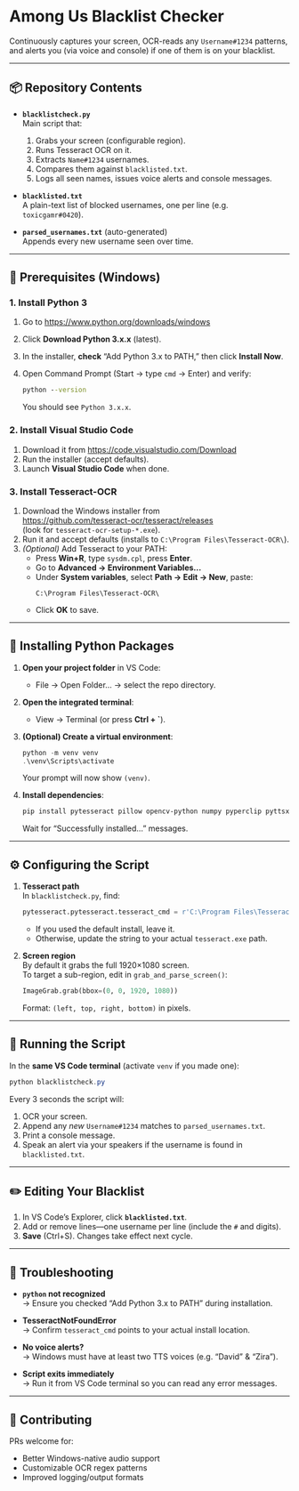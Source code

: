 # Among Us Blacklist Checker

Continuously captures your screen, OCR-reads any `Username#1234` patterns, and alerts you (via voice and console) if one of them is on your blacklist.

---

## 📦 Repository Contents

- **`blacklistcheck.py`**  
  Main script that:  
  1. Grabs your screen (configurable region).  
  2. Runs Tesseract OCR on it.  
  3. Extracts `Name#1234` usernames.  
  4. Compares them against `blacklisted.txt`.  
  5. Logs all seen names, issues voice alerts and console messages.

- **`blacklisted.txt`**  
  A plain-text list of blocked usernames, one per line (e.g. `toxicgamr#0420`).

- **`parsed_usernames.txt`** (auto-generated)  
  Appends every new username seen over time.

---

## 🔧 Prerequisites (Windows)

### 1. Install Python 3

1. Go to https://www.python.org/downloads/windows  
2. Click **Download Python 3.x.x** (latest).  
3. In the installer, **check** “Add Python 3.x to PATH,” then click **Install Now**.  
4. Open Command Prompt (Start → type `cmd` → Enter) and verify:

    ```bat
    python --version
    ```

    You should see `Python 3.x.x`.

### 2. Install Visual Studio Code

1. Download it from https://code.visualstudio.com/Download  
2. Run the installer (accept defaults).  
3. Launch **Visual Studio Code** when done.

### 3. Install Tesseract-OCR

1. Download the Windows installer from  
   https://github.com/tesseract-ocr/tesseract/releases  
   (look for `tesseract-ocr-setup-*.exe`).  
2. Run it and accept defaults (installs to `C:\Program Files\Tesseract-OCR\`).  
3. *(Optional)* Add Tesseract to your PATH:  
   - Press **Win+R**, type `sysdm.cpl`, press **Enter**.  
   - Go to **Advanced → Environment Variables…**  
   - Under **System variables**, select **Path → Edit → New**, paste:  
     ```
     C:\Program Files\Tesseract-OCR\
     ```  
   - Click **OK** to save.

---

## 🐍 Installing Python Packages

1. **Open your project folder** in VS Code:  
   - File → Open Folder… → select the repo directory.

2. **Open the integrated terminal**:  
   - View → Terminal (or press **Ctrl + `**).

3. **(Optional) Create a virtual environment**:

    ```powershell
    python -m venv venv
    .\venv\Scripts\activate
    ```

    Your prompt will now show `(venv)`.

4. **Install dependencies**:

    ```powershell
    pip install pytesseract pillow opencv-python numpy pyperclip pyttsx3
    ```

    Wait for “Successfully installed…” messages.

---

## ⚙️ Configuring the Script

1. **Tesseract path**  
   In `blacklistcheck.py`, find:

    ```python
    pytesseract.pytesseract.tesseract_cmd = r'C:\Program Files\Tesseract-OCR\tesseract.exe'
    ```

   - If you used the default install, leave it.  
   - Otherwise, update the string to your actual `tesseract.exe` path.

2. **Screen region**  
   By default it grabs the full 1920×1080 screen.  
   To target a sub-region, edit in `grab_and_parse_screen()`:

    ```python
    ImageGrab.grab(bbox=(0, 0, 1920, 1080))
    ```

   Format: `(left, top, right, bottom)` in pixels.

---

## 🚀 Running the Script

In the **same VS Code terminal** (activate `venv` if you made one):

```powershell
python blacklistcheck.py
```

Every 3 seconds the script will:

1. OCR your screen.  
2. Append any _new_ `Username#1234` matches to `parsed_usernames.txt`.  
3. Print a console message.  
4. Speak an alert via your speakers if the username is found in `blacklisted.txt`.

---

## ✏️ Editing Your Blacklist

1. In VS Code’s Explorer, click **`blacklisted.txt`**.  
2. Add or remove lines—one username per line (include the `#` and digits).  
3. **Save** (Ctrl+S). Changes take effect next cycle.

---

## 🐛 Troubleshooting

- **`python` not recognized**  
  → Ensure you checked “Add Python 3.x to PATH” during installation.

- **TesseractNotFoundError**  
  → Confirm `tesseract_cmd` points to your actual install location.

- **No voice alerts?**  
  → Windows must have at least two TTS voices (e.g. “David” & “Zira”).

- **Script exits immediately**  
  → Run it from VS Code terminal so you can read any error messages.

---

## 🤝 Contributing

PRs welcome for:

- Better Windows-native audio support  
- Customizable OCR regex patterns  
- Improved logging/output formats
